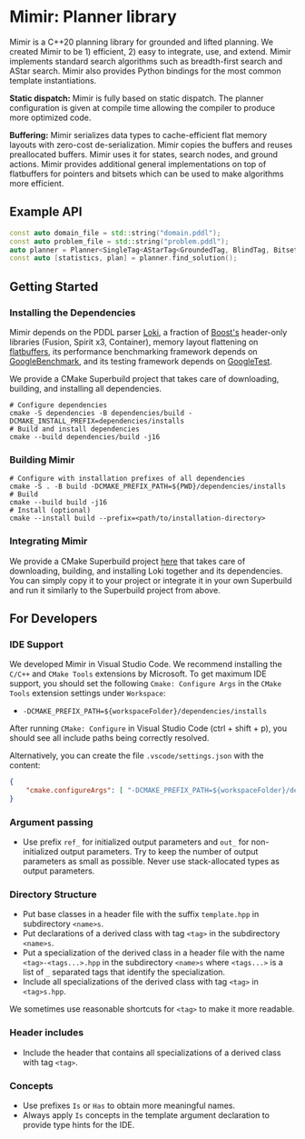 # Mimir: Planner library

Mimir is a C++20 planning library for grounded and lifted planning. We created Mimir to be 1) efficient, 2) easy to integrate, use, and extend. Mimir implements standard search algorithms such as breadth-first search and AStar search. Mimir also provides Python bindings for the most common template instantiations.

**Static dispatch:** Mimir is fully based on static dispatch. The planner configuration is given at compile time allowing the compiler to produce more optimized code.

**Buffering:** Mimir serializes data types to cache-efficient flat memory layouts with zero-cost de-serialization. Mimir copies the buffers and reuses preallocated buffers. Mimir uses it for states, search nodes, and ground actions. Mimir provides additional general implementations on top of flatbuffers for pointers and bitsets which can be used to make algorithms more efficient.

## Example API

```cpp
const auto domain_file = std::string("domain.pddl");
const auto problem_file = std::string("problem.pddl");
auto planner = Planner<SingleTag<AStarTag<GroundedTag, BlindTag, BitsetStateTag>>>(domain_file, problem_file);
const auto [statistics, plan] = planner.find_solution();
```


## Getting Started

### Installing the Dependencies

Mimir depends on the PDDL parser [Loki](https://github.com/drexlerd/Loki), a fraction of [Boost's](boost.org) header-only libraries (Fusion, Spirit x3, Container), memory layout flattening on [flatbuffers](https://github.com/google/flatbuffers), its performance benchmarking framework depends on [GoogleBenchmark](https://github.com/google/benchmark), and its testing framework depends on [GoogleTest](https://github.com/google/googletest).

We provide a CMake Superbuild project that takes care of downloading, building, and installing all dependencies.

```console
# Configure dependencies
cmake -S dependencies -B dependencies/build -DCMAKE_INSTALL_PREFIX=dependencies/installs
# Build and install dependencies
cmake --build dependencies/build -j16
```

### Building Mimir

```console
# Configure with installation prefixes of all dependencies
cmake -S . -B build -DCMAKE_PREFIX_PATH=${PWD}/dependencies/installs
# Build
cmake --build build -j16
# Install (optional)
cmake --install build --prefix=<path/to/installation-directory>
```

### Integrating Mimir

We provide a CMake Superbuild project [here](https://github.com/simon-stahlberg/mimir/tree/templated-design/tests/integration) that takes care of downloading, building, and installing Loki together and its dependencies. You can simply copy it to your project or integrate it in your own Superbuild and run it similarly to the Superbuild project from above.


## For Developers

### IDE Support

We developed Mimir in Visual Studio Code. We recommend installing the `C/C++` and `CMake Tools` extensions by Microsoft. To get maximum IDE support, you should set the following `Cmake: Configure Args` in the `CMake Tools` extension settings under `Workspace`:

- `-DCMAKE_PREFIX_PATH=${workspaceFolder}/dependencies/installs`

After running `CMake: Configure` in Visual Studio Code (ctrl + shift + p), you should see all include paths being correctly resolved.

Alternatively, you can create the file `.vscode/settings.json` with the content:

```json
{
    "cmake.configureArgs": [ "-DCMAKE_PREFIX_PATH=${workspaceFolder}/dependencies/installs" ]
}
```

### Argument passing

- Use prefix `ref_` for initialized output parameters and `out_` for non-initialized output parameters. Try to keep the number of output parameters as small as possible. Never use stack-allocated types as output parameters.

### Directory Structure

- Put base classes in a header file with the suffix `template.hpp` in subdirectory `<name>s`.
- Put declarations of a derived class with tag `<tag>` in the subdirectory `<name>s`.
- Put a specialization of the derived class in a header file with the name `<tag>-<tags...>.hpp` in the subdirectory `<name>s` where `<tags...>` is a list of `_` separated tags that identify the specialization.
- Include all specializations of the derived class with tag `<tag>` in `<tag>s.hpp`.

We sometimes use reasonable shortcuts for `<tag>` to make it more readable.

### Header includes

- Include the header that contains all specializations of a derived class with tag `<tag>`.

### Concepts

- Use prefixes `Is` or `Has` to obtain more meaningful names.
- Always apply `Is` concepts in the template argument declaration to provide type hints for the IDE.
